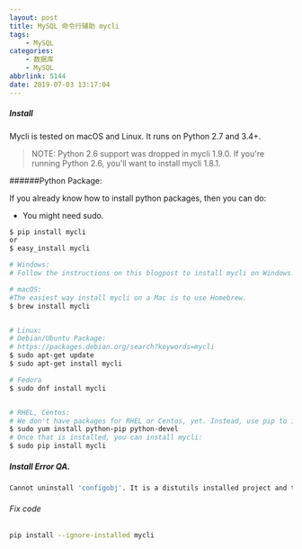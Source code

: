 ```yaml
---
layout: post
title: MySQL 命令行辅助 mycli
tags: 
    - MySQL
categories: 
    - 数据库
    - MySQL
abbrlink: 5144
date: 2019-07-03 13:17:04
---
```




##### Install

Mycli is tested on macOS and Linux. It runs on Python 2.7 and 3.4+.

> NOTE: Python 2.6 support was dropped in mycli 1.9.0. If you're running Python 2.6, you'll want to install mycli 1.8.1.



######Python Package:

If you already know how to install python packages, then you can do:

* You might need sudo.

```bash
$ pip install mycli
or
$ easy_install mycli

# Windows:
# Follow the instructions on this blogpost to install mycli on Windows:  https://www.codewall.co.uk/installing-using-mycli-on-windows/

# macOS:
#The easiest way install mycli on a Mac is to use Homebrew.
$ brew install mycli


# Linux:
# Debian/Ubuntu Package:
# https://packages.debian.org/search?keywords=mycli
$ sudo apt-get update
$ sudo apt-get install mycli

# Fedora
$ sudo dnf install mycli


# RHEL, Centos:
# We don't have packages for RHEL or Centos, yet. Instead, use pip to install mycli. You can install pip on your system using:
$ sudo yum install python-pip python-devel
# Once that is installed, you can install mycli:
$ sudo pip install mycli
```

##### Install Error QA.

```bash
Cannot uninstall 'configobj'. It is a distutils installed project and thus we cannot accurately determine which files belong to it which would lead to only a partial uninstall.
```

###### Fix code

```bash
pip install --ignore-installed mycli
```

